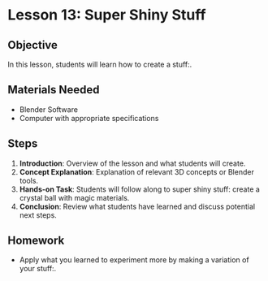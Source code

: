 
# Lesson 13: Super Shiny Stuff

## Objective
In this lesson, students will learn how to create a stuff:.

## Materials Needed
- Blender Software
- Computer with appropriate specifications

## Steps
1. **Introduction**: Overview of the lesson and what students will create.
2. **Concept Explanation**: Explanation of relevant 3D concepts or Blender tools.
3. **Hands-on Task**: Students will follow along to super shiny stuff: create a crystal ball with magic materials.
4. **Conclusion**: Review what students have learned and discuss potential next steps.

## Homework
- Apply what you learned to experiment more by making a variation of your stuff:.
